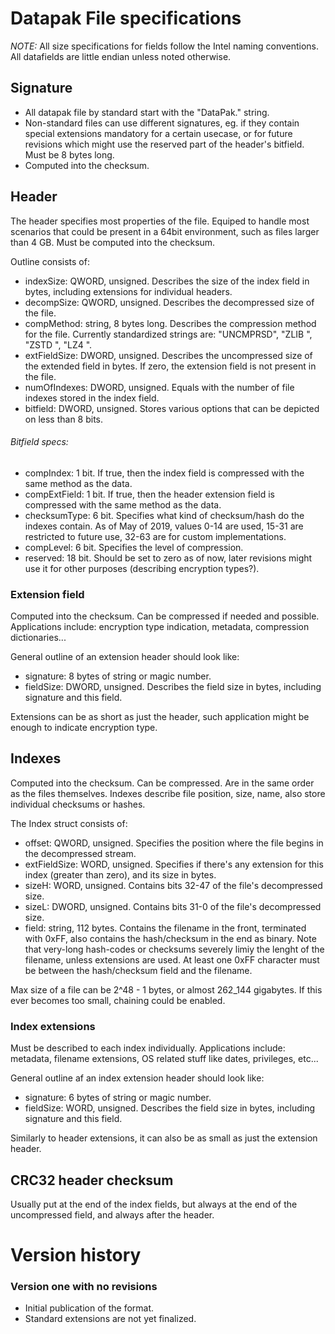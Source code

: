 # Datapak File specifications

*NOTE:* All size specifications for fields follow the Intel naming conventions. All datafields are little endian unless noted otherwise.

## Signature

* All datapak file by standard start with the "DataPak." string.
* Non-standard files can use different signatures, eg. if they contain special extensions mandatory for a certain usecase, or for future revisions which might use the reserved part of the header's bitfield. Must be 8 bytes long.
* Computed into the checksum.

## Header

The header specifies most properties of the file. Equiped to handle most scenarios that could be present in a 64bit environment, such as files larger than 4 GB. Must be computed into the checksum.

Outline consists of:
* indexSize: QWORD, unsigned. Describes the size of the index field in bytes, including extensions for individual headers.
* decompSize: QWORD, unsigned. Describes the decompressed size of the file.
* compMethod: string, 8 bytes long. Describes the compression method for the file. Currently standardized strings are: "UNCMPRSD", "ZLIB    ", "ZSTD    ", "LZ4     ".
* extFieldSize: DWORD, unsigned. Describes the uncompressed size of the extended field in bytes. If zero, the extension field is not present in the file.
* numOfIndexes: DWORD, unsigned. Equals with the number of file indexes stored in the index field.
* bitfield: DWORD, unsigned. Stores various options that can be depicted on less than 8 bits.

###### Bitfield specs:

* compIndex: 1 bit. If true, then the index field is compressed with the same method as the data.
* compExtField: 1 bit. If true, then the header extension field is compressed with the same method as the data.
* checksumType: 6 bit. Specifies what kind of checksum/hash do the indexes contain. As of May of 2019, values 0-14 are used, 15-31 are restricted to future use, 32-63 are for custom implementations.
* compLevel: 6 bit. Specifies the level of compression.
* reserved: 18 bit. Should be set to zero as of now, later revisions might use it for other purposes (describing encryption types?).

### Extension field

Computed into the checksum. Can be compressed if needed and possible. Applications include: encryption type indication, metadata, compression dictionaries...

General outline of an extension header should look like:
* signature: 8 bytes of string or magic number.
* fieldSize: DWORD, unsigned. Describes the field size in bytes, including signature and this field.

Extensions can be as short as just the header, such application might be enough to indicate encryption type.

## Indexes

Computed into the checksum. Can be compressed. Are in the same order as the files themselves. Indexes describe file position, size, name, also store individual checksums or hashes.

The Index struct consists of:
* offset: QWORD, unsigned. Specifies the position where the file begins in the decompressed stream.
* extFieldSize: WORD, unsigned. Specifies if there's any extension for this index (greater than zero), and its size in bytes.
* sizeH: WORD, unsigned. Contains bits 32-47 of the file's decompressed size.
* sizeL: DWORD, unsigned. Contains bits 31-0 of the file's decompressed size.
* field: string, 112 bytes. Contains the filename in the front, terminated with 0xFF, also contains the hash/checksum in the end as binary. Note that very-long hash-codes or checksums severely limiy the lenght of the filename, unless extensions are used. At least one 0xFF character must be between the hash/checksum field and the filename.

Max size of a file can be 2^48 - 1 bytes, or almost 262_144 gigabytes. If this ever becomes too small, chaining could be enabled.

### Index extensions

Must be described to each index individually. Applications include: metadata, filename extensions, OS related stuff like dates, privileges, etc...

General outline af an index extension header should look like:
* signature: 6 bytes of string or magic number.
* fieldSize: WORD, unsigned. Describes the field size in bytes, including signature and this field.

Similarly to header extensions, it can also be as small as just the extension header.

## CRC32 header checksum

Usually put at the end of the index fields, but always at the end of the uncompressed field, and always after the header.

# Version history

### Version one with no revisions

* Initial publication of the format.
* Standard extensions are not yet finalized.